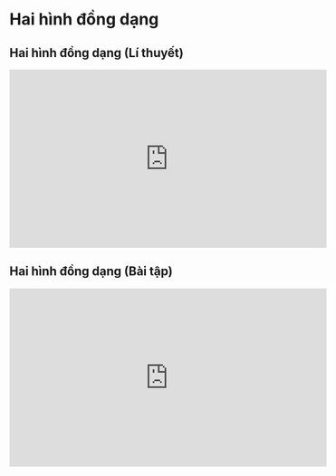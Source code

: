 # Hai hình đồng dạng
## Hai hình đồng dạng (Lí thuyết)
<iframe width="560" height="315" src="https://www.youtube.com/embed/tiTnPe1CXrA?si=o7pbziuOyYm7V7od" title="YouTube video player" frameborder="0" allow="accelerometer; autoplay; clipboard-write; encrypted-media; gyroscope; picture-in-picture; web-share" referrerpolicy="strict-origin-when-cross-origin" allowfullscreen></iframe>

## Hai hình đồng dạng (Bài tập)
<iframe width="560" height="315" src="https://www.youtube.com/embed/lpOID-WBkAU?si=k3D67AjjkvYnrpC9" title="YouTube video player" frameborder="0" allow="accelerometer; autoplay; clipboard-write; encrypted-media; gyroscope; picture-in-picture; web-share" referrerpolicy="strict-origin-when-cross-origin" allowfullscreen></iframe>
